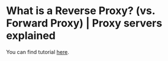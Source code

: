 # What is a Reverse Proxy? (vs. Forward Proxy) | Proxy servers explained

You can find tutorial [here](https://youtu.be/b_O501x_F68).

